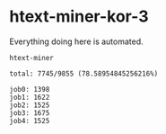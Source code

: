 # htext-miner-kor-3

Everything doing here is automated.

```
htext-miner

total: 7745/9855 (78.58954845256216%)

job0: 1398
job1: 1622
job2: 1525
job3: 1675
job4: 1525
```